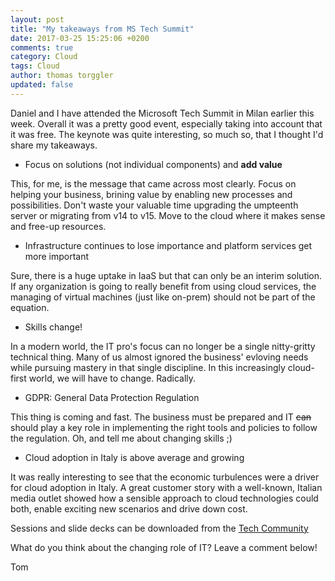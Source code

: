 ```yaml
---
layout: post
title: "My takeaways from MS Tech Summit"
date: 2017-03-25 15:25:06 +0200
comments: true
category: Cloud
tags: Cloud
author: thomas torggler
updated: false
---
```


Daniel and I have attended the Microsoft Tech Summit in Milan earlier this week. Overall it was a pretty good event, especially taking into account that it was free. The keynote was quite interesting, so much so, that I thought I'd share my takeaways.

<!-- more -->


- Focus on solutions (not individual components) and **add value**

This, for me, is the message that came across most clearly. Focus on helping your business, brining value by enabling new processes and possibilities. Don't waste your valuable time upgrading the umpteenth server or migrating from v14 to v15. Move to the cloud where it makes sense and free-up resources.

- Infrastructure continues to lose importance and platform services get more important

Sure, there is a huge uptake in IaaS but that can only be an interim solution. If any organization is going to really benefit from using cloud services, the managing of virtual machines (just like on-prem) should not be part of the equation.

- Skills change!

In a modern world, the IT pro's focus can no longer be a single nitty-gritty technical thing. Many of us almost ignored the business' evloving needs while pursuing mastery in that single discipline. In this increasingly cloud-first world, we will have to change. Radically.

- GDPR: General Data Protection Regulation

This thing is coming and fast. The business must be prepared and IT ~~can~~ should play a key role in implementing the right tools and policies to follow the regulation. Oh, and tell me about changing skills ;)

- Cloud adoption in Italy is above average and growing

It was really interesting to see that the economic turbulences were a driver for cloud adoption in Italy. A great customer story with a well-known, Italian media outlet showed how a sensible approach to cloud technologies could both, enable exciting new scenarios and drive down cost.


Sessions and slide decks can be downloaded from the [Tech Community](https://techcommunity.microsoft.com/t5/Microsoft-Tech-Summit/ct-p/MicrosoftTechSummit)


What do you think about the changing role of IT? Leave a comment below!

Tom
